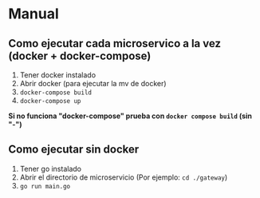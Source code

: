 # Manual

## Como ejecutar cada microservico a la vez (docker + docker-compose)

1. Tener docker instalado
2. Abrir docker (para ejecutar la mv de docker)
3. `docker-compose build`
4. `docker-compose up`

**Si no funciona "docker-compose" prueba con `docker compose build` (sin "-")**

## Como ejecutar sin docker

1. Tener go instalado
2. Abrir el directorio de microservicio (Por ejemplo: `cd ./gateway`)
3. `go run main.go`
